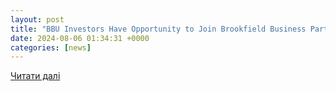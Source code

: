 ```yaml
---
layout: post
title: "BBU Investors Have Opportunity to Join Brookfield Business Partners L.P. Fraud Investigation with the Schall Law Firm"
date: 2024-08-06 01:34:31 +0000
categories: [news]
---
```


[Читати далі](https://www.businesswire.com/news/home/20240805615059/en/BBU-Investors-Have-Opportunity-to-Join-Brookfield-Business-Partners-L.P.-Fraud-Investigation-with-the-Schall-Law-Firm)
